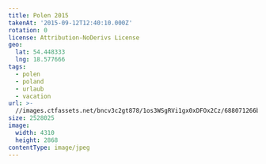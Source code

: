 ```yaml
---
title: Polen 2015
takenAt: '2015-09-12T12:40:10.000Z'
rotation: 0
license: Attribution-NoDerivs License
geo:
  lat: 54.448333
  lng: 18.577666
tags:
  - polen
  - poland
  - urlaub
  - vacation
url: >-
  //images.ctfassets.net/bncv3c2gt878/1os3WSgRVi1gx0xDFOx2Cz/688071266bd8f9eeea18f27d9dab6d52/polen-2015_25862710921_o
size: 2528025
image:
  width: 4310
  height: 2868
contentType: image/jpeg
---
```


